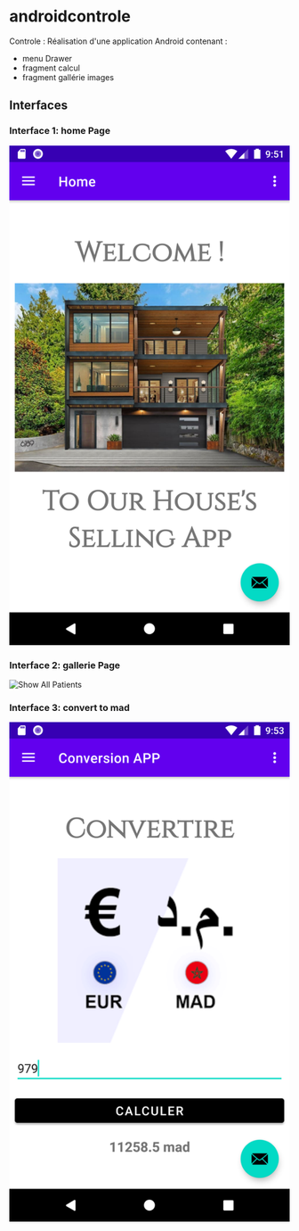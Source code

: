 # androidcontrole


Controle : Réalisation d'une application Android contenant :
- menu Drawer
- fragment calcul
- fragment gallérie images 

## Interfaces

### Interface 1: home Page


![Login Page](/home.png)

### Interface 2: gallerie Page


![Show All Patients](/gallerie)

### Interface 3: convert to mad 


![Show All Patients](/convert.png)
